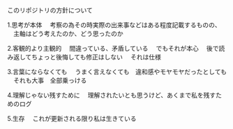 このリポジトリの方針について


1.思考が本体
　考察の為その時実際の出来事などはある程度記載するものの、
　主軸はどう考えたのか、どう思ったのか

2.客観的より主観的
　間違っている、矛盾している
　でもそれが本心
　後で読み返してちょっと後悔しても修正はしない
　それは仕様

3.言葉にならなくても
　うまく言えなくても　違和感やモヤモヤだったとしても
　それも大事　全部乗っける

4.理解じゃない残すために
　理解されたいとも思うけど、あくまで私を残すためのログ

5.生存
　これが更新される限り私は生きている
　

